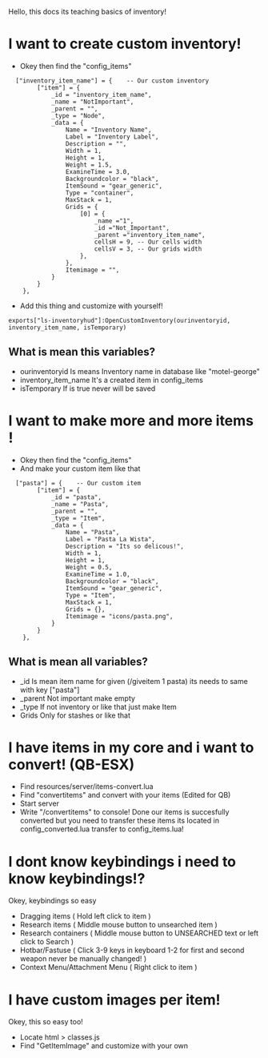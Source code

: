 Hello, this docs its teaching basics of inventory!

# I want to create custom inventory!

- Okey then find the "config_items"
```
  ["inventory_item_name"] = {    -- Our custom inventory
        ["item"] = {
            _id = "inventory_item_name",
            _name = "NotImportant",
            _parent = "",
            _type = "Node",
            _data = {
                Name = "Inventory Name",
                Label = "Inventory Label",
                Description = "",
                Width = 1,
                Height = 1,
                Weight = 1.5,
                ExamineTime = 3.0,
                Backgroundcolor = "black",
                ItemSound = "gear_generic",
                Type = "container",
                MaxStack = 1,
                Grids = {
                    [0] = {
                        _name ="1",
                        _id ="Not_Important",
                        _parent ="inventory_item_name",
                        cellsH = 9, -- Our cells width
                        cellsV = 3, -- Our grids width
                    },
                },
                Itemimage = "",
            }
        }
    },
```
- Add this thing and customize with yourself!
```
exports["ls-inventoryhud"]:OpenCustomInventory(ourinventoryid, inventory_item_name, isTemporary)
```
## What is mean this variables?
- ourinventoryid
Is means Inventory name in database like "motel-george"
- inventory_item_name
It's a created item in config_items
- isTemporary
If is true never will be saved

# I want to make more and more items !

- Okey then find the "config_items"
- And make your custom item like that
```
  ["pasta"] = {    -- Our custom item
        ["item"] = {
            _id = "pasta",
            _name = "Pasta",
            _parent = "",
            _type = "Item",
            _data = {
                Name = "Pasta",
                Label = "Pasta La Wista",
                Description = "Its so delicous!",
                Width = 1,
                Height = 1,
                Weight = 0.5,
                ExamineTime = 1.0,
                Backgroundcolor = "black",
                ItemSound = "gear_generic",
                Type = "Item",
                MaxStack = 1,
                Grids = {},
                Itemimage = "icons/pasta.png",
            }
        }
    },
```
## What is mean all variables?
- \_id
Is mean item name for given (/giveitem 1 pasta) its needs to same with key \["pasta"\]
- \_parent
Not important make empty
- \_type
If not inventory or like that just make Item
- Grids
Only for stashes or like that

# I have items in my core and i want to convert! (QB-ESX)

- Find resources/server/items-convert.lua
- Find "convertitems" and convert with your items (Edited for QB)
- Start server
- Write "/convertitems" to console!
Done our items is succesfully converted but you need to transfer these items its located in config_converted.lua transfer to config_items.lua!


# I dont know keybindings i need to know keybindings!?
Okey, keybindings so easy

- Dragging items ( Hold left click to item )
- Research items ( Middle mouse button to unsearched item )
- Research containers ( Middle mouse button to UNSEARCHED text or left click to Search )
- Hotbar/Fastuse ( Click 3-9 keys in keyboard 1-2 for first and second weapon never be manually changed! )
- Context Menu/Attachment Menu ( Right click to item )

# I have custom images per item!
Okey, this so easy too!
- Locate html > classes.js
- Find "GetItemImage" and customize with your own
